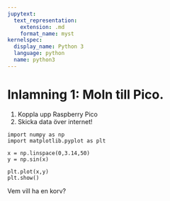 ```yaml
---
jupytext:
  text_representation:
    extension: .md
    format_name: myst
kernelspec:
  display_name: Python 3
  language: python
  name: python3
---
```


# Inlamning 1: Moln till Pico.
1) Koppla upp Raspberry Pico
2) Skicka data över internet!

```{code-cell} ipython3
import numpy as np
import matplotlib.pyplot as plt

x = np.linspace(0,3.14,50)
y = np.sin(x)

plt.plot(x,y)
plt.show()
```

Vem vill ha en korv?